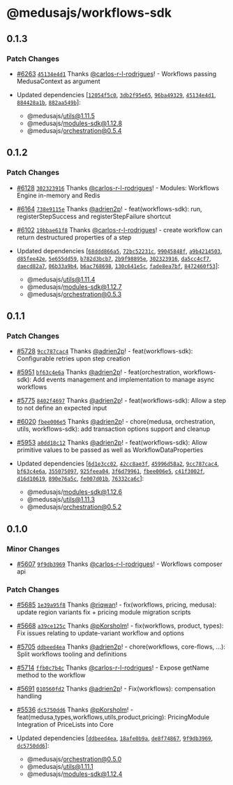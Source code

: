 # @medusajs/workflows-sdk

## 0.1.3

### Patch Changes

- [#6263](https://github.com/medusajs/medusa/pull/6263) [`45134e4d1`](https://github.com/medusajs/medusa/commit/45134e4d11cfcdc08dbd10aae687bfbe9e848ab9) Thanks [@carlos-r-l-rodrigues](https://github.com/carlos-r-l-rodrigues)! - Workflows passing MedusaContext as argument

- Updated dependencies [[`12054f5c0`](https://github.com/medusajs/medusa/commit/12054f5c01915899223ddc6da734151b31fbb23b), [`3db2f95e65`](https://github.com/medusajs/medusa/commit/3db2f95e65909f4fff432990b48be74509052e83), [`96ba49329`](https://github.com/medusajs/medusa/commit/96ba49329b6b05922c90f0c55f16455cb40aa5ca), [`45134e4d1`](https://github.com/medusajs/medusa/commit/45134e4d11cfcdc08dbd10aae687bfbe9e848ab9), [`884428a1b`](https://github.com/medusajs/medusa/commit/884428a1b573e499d7659aefed639bf797147428), [`882aa549b`](https://github.com/medusajs/medusa/commit/882aa549bdcc6f378934eab2a7c485df354f46aa)]:
  - @medusajs/utils@1.11.5
  - @medusajs/modules-sdk@1.12.8
  - @medusajs/orchestration@0.5.4

## 0.1.2

### Patch Changes

- [#6128](https://github.com/medusajs/medusa/pull/6128) [`302323916`](https://github.com/medusajs/medusa/commit/302323916b6d8eaf571cd59b5fc92a913af207de) Thanks [@carlos-r-l-rodrigues](https://github.com/carlos-r-l-rodrigues)! - Modules: Workflows Engine in-memory and Redis

- [#6164](https://github.com/medusajs/medusa/pull/6164) [`738e9115e`](https://github.com/medusajs/medusa/commit/738e9115ec920d48bc52b8a690847e58c87ca28e) Thanks [@adrien2p](https://github.com/adrien2p)! - feat(workflows-sdk): run, registerStepSuccess and registerStepFailure shortcut

- [#6102](https://github.com/medusajs/medusa/pull/6102) [`19bbae61f8`](https://github.com/medusajs/medusa/commit/19bbae61f8de1ac0ed574caff17b33e17705005a) Thanks [@carlos-r-l-rodrigues](https://github.com/carlos-r-l-rodrigues)! - create workflow can return destructured properties of a step

- Updated dependencies [[`68ddd866a5`](https://github.com/medusajs/medusa/commit/68ddd866a5ff9414e2db5b80d75acc5e81948540), [`72bc52231c`](https://github.com/medusajs/medusa/commit/72bc52231ca3a72fa6d197a248fe07a938ed0d85), [`99045848f`](https://github.com/medusajs/medusa/commit/99045848fd3e863359c7878d9bc05271ed083a0e), [`a9b4214503`](https://github.com/medusajs/medusa/commit/a9b42145032ee88aa922a11fe03e777b140c68f4), [`d85fee42e`](https://github.com/medusajs/medusa/commit/d85fee42ee7f661310584dfee5741d6c53b989bb), [`5e655dd59`](https://github.com/medusajs/medusa/commit/5e655dd59bda4ffface28db38021ba71cae6de10), [`b782d3bcb7`](https://github.com/medusajs/medusa/commit/b782d3bcb7e8088a962584b9a55200dd29c2161c), [`2b9f98895e`](https://github.com/medusajs/medusa/commit/2b9f98895eaca255e01278674b11cd7cb69b388f), [`302323916`](https://github.com/medusajs/medusa/commit/302323916b6d8eaf571cd59b5fc92a913af207de), [`da5cc4cf7`](https://github.com/medusajs/medusa/commit/da5cc4cf7f7f0ef40d409704a95b025ce95477f4), [`daecd82a7`](https://github.com/medusajs/medusa/commit/daecd82a7cdf7315599f464999690414c20d6748), [`06b33a9b4`](https://github.com/medusajs/medusa/commit/06b33a9b4525b77b1b14b35b973209700945654e), [`b6ac768698`](https://github.com/medusajs/medusa/commit/b6ac768698a3b49d0162cb49e628386f3352d034), [`130c641e5c`](https://github.com/medusajs/medusa/commit/130c641e5c91cf831de64fb87aebbfdc4d23530d), [`fade8ea7bf`](https://github.com/medusajs/medusa/commit/fade8ea7bf560343ecbde116d226ac44053cdb8e), [`8472460f53`](https://github.com/medusajs/medusa/commit/8472460f533322cc4535199aa768ac163021bc79)]:
  - @medusajs/utils@1.11.4
  - @medusajs/modules-sdk@1.12.7
  - @medusajs/orchestration@0.5.3

## 0.1.1

### Patch Changes

- [#5728](https://github.com/medusajs/medusa/pull/5728) [`9cc787cac4`](https://github.com/medusajs/medusa/commit/9cc787cac4bf1c5d8edf1c4b548bb3205100e822) Thanks [@adrien2p](https://github.com/adrien2p)! - feat(workflows-sdk): Configurable retries upon step creation

- [#5951](https://github.com/medusajs/medusa/pull/5951) [`bf63c4e6a`](https://github.com/medusajs/medusa/commit/bf63c4e6a32258565e1d361b8919afbf93cc2c72) Thanks [@adrien2p](https://github.com/adrien2p)! - feat(orchestration, workflows-sdk): Add events management and implementation to manage async workflows

- [#5775](https://github.com/medusajs/medusa/pull/5775) [`8402f4697`](https://github.com/medusajs/medusa/commit/8402f46970c007bab9e0f1f6ae653d955650d503) Thanks [@adrien2p](https://github.com/adrien2p)! - feat(workflows-sdk): Allow a step to not define an expected input

- [#6020](https://github.com/medusajs/medusa/pull/6020) [`fbee006e5`](https://github.com/medusajs/medusa/commit/fbee006e512ef2d56ffb23eeabad8b51b56be285) Thanks [@adrien2p](https://github.com/adrien2p)! - chore(medusa, orchestration, utils, workflows-sdk): add transaction options support and cleanup

- [#5953](https://github.com/medusajs/medusa/pull/5953) [`a0dd18c12`](https://github.com/medusajs/medusa/commit/a0dd18c12ac5ab6280366d93d7b47cdb3036914b) Thanks [@adrien2p](https://github.com/adrien2p)! - feat(workflows-sdk): Allow primitive values to be passed as well as WorkflowDataProperties

- Updated dependencies [[`6d1e3cc02`](https://github.com/medusajs/medusa/commit/6d1e3cc0285ef157fd6486060e8b32c00c01aa80), [`42cc8ae3f`](https://github.com/medusajs/medusa/commit/42cc8ae3f89ed7d642e51654d1a3cca011f13155), [`45996d58a2`](https://github.com/medusajs/medusa/commit/45996d58a2665d72335faad11bea958f8da74195), [`9cc787cac4`](https://github.com/medusajs/medusa/commit/9cc787cac4bf1c5d8edf1c4b548bb3205100e822), [`bf63c4e6a`](https://github.com/medusajs/medusa/commit/bf63c4e6a32258565e1d361b8919afbf93cc2c72), [`355075097`](https://github.com/medusajs/medusa/commit/3550750975a0c9359fd887929377733606ef03af), [`925feea04`](https://github.com/medusajs/medusa/commit/925feea04a8222285175c33577548e50516069a7), [`3f6d79961`](https://github.com/medusajs/medusa/commit/3f6d79961dec1c5eb8950f8eacd94a5d87a4acde), [`fbee006e5`](https://github.com/medusajs/medusa/commit/fbee006e512ef2d56ffb23eeabad8b51b56be285), [`c41f3002f`](https://github.com/medusajs/medusa/commit/c41f3002f3118b1f195c5c822fe0f400091d115b), [`d16d10619`](https://github.com/medusajs/medusa/commit/d16d10619dfbd3966a4709753de3d8cc37c6f2eb), [`890e76a5c`](https://github.com/medusajs/medusa/commit/890e76a5c53039576c42ca4d46af6f6977cdebd1), [`fe007d01b`](https://github.com/medusajs/medusa/commit/fe007d01bd827f0e09ee545e48cef18913540c68), [`76332ca6c`](https://github.com/medusajs/medusa/commit/76332ca6c153a786acc07d3f06ff45c3b9346fd3)]:
  - @medusajs/modules-sdk@1.12.6
  - @medusajs/utils@1.11.3
  - @medusajs/orchestration@0.5.2

## 0.1.0

### Minor Changes

- [#5607](https://github.com/medusajs/medusa/pull/5607) [`9f9db3969`](https://github.com/medusajs/medusa/commit/9f9db396987776039ad0c2b8d5792d0ebdbf8792) Thanks [@carlos-r-l-rodrigues](https://github.com/carlos-r-l-rodrigues)! - Workflows composer api

### Patch Changes

- [#5685](https://github.com/medusajs/medusa/pull/5685) [`1e39a95f8`](https://github.com/medusajs/medusa/commit/1e39a95f8a136427d04ea20cd320337af0923e31) Thanks [@riqwan](https://github.com/riqwan)! - fix(workflows, pricing, medusa): update region variants fix + pricing module migration scripts

- [#5668](https://github.com/medusajs/medusa/pull/5668) [`a39ce125c`](https://github.com/medusajs/medusa/commit/a39ce125cc96f14732d5a6301313d2376484fa23) Thanks [@pKorsholm](https://github.com/pKorsholm)! - fix(workflows, product, types): Fix issues relating to update-variant workflow and options

- [#5705](https://github.com/medusajs/medusa/pull/5705) [`ddbeed4ea`](https://github.com/medusajs/medusa/commit/ddbeed4ea67d67a7aef04eb3135087551a7e9b37) Thanks [@adrien2p](https://github.com/adrien2p)! - chore(workflows, core-flows, ...): Split workflows tooling and definitions

- [#5714](https://github.com/medusajs/medusa/pull/5714) [`ffb0c7b4c`](https://github.com/medusajs/medusa/commit/ffb0c7b4cdbc83b61f70c881001a69de6ec8ae99) Thanks [@carlos-r-l-rodrigues](https://github.com/carlos-r-l-rodrigues)! - Expose getName method to the workflow

- [#5691](https://github.com/medusajs/medusa/pull/5691) [`010560fd2`](https://github.com/medusajs/medusa/commit/010560fd2a4c12eb7a551919df33e58e7cbe920f) Thanks [@adrien2p](https://github.com/adrien2p)! - Fix(workflows): compensation handling

- [#5536](https://github.com/medusajs/medusa/pull/5536) [`dc5750dd6`](https://github.com/medusajs/medusa/commit/dc5750dd665a91d35c0246ba83c7f90ec74907f4) Thanks [@pKorsholm](https://github.com/pKorsholm)! - feat(medusa,types,workflows,utils,product,pricing): PricingModule Integration of PriceLists into Core

- Updated dependencies [[`ddbeed4ea`](https://github.com/medusajs/medusa/commit/ddbeed4ea67d67a7aef04eb3135087551a7e9b37), [`18afe0b9a`](https://github.com/medusajs/medusa/commit/18afe0b9addb33ec2e3b285651b4eb1ef8065845), [`de8f74867`](https://github.com/medusajs/medusa/commit/de8f748674bfd19b3dbadb9695d9080aa91940de), [`9f9db3969`](https://github.com/medusajs/medusa/commit/9f9db396987776039ad0c2b8d5792d0ebdbf8792), [`dc5750dd6`](https://github.com/medusajs/medusa/commit/dc5750dd665a91d35c0246ba83c7f90ec74907f4)]:
  - @medusajs/orchestration@0.5.0
  - @medusajs/utils@1.11.1
  - @medusajs/modules-sdk@1.12.4
